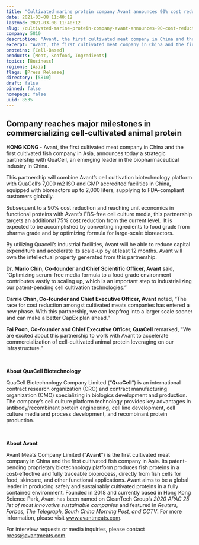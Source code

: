 ```yaml
---
title: "Cultivated marine protein company Avant announces 90% cost reduction, new strategic partnership to accelerate scale up"
date: 2021-03-08 11:40:12
lastmod: 2021-03-08 11:40:12
slug: /cultivated-marine-protein-company-avant-announces-90-cost-reduction-new-strategic
company: 5810
description: "Avant, the first cultivated meat company in China and the first cultivated fish company in Asia, announces today a strategic partnership with QuaCell, an emerging leader in the biopharmaceutical industry in China."
excerpt: "Avant, the first cultivated meat company in China and the first cultivated fish company in Asia, announces today a strategic partnership with QuaCell, an emerging leader in the biopharmaceutical industry in China."
proteins: [Cell-Based]
products: [Meat, Seafood, Ingredients]
topics: [Business]
regions: [Asia]
flags: [Press Release]
directory: [5810]
draft: false
pinned: false
homepage: false
uuid: 8535
---
```

<p><strong></strong></p>
<h2>Company reaches major milestones in commercializing cell-cultivated animal protein</h2>
<p><strong>HONG KONG -</strong> Avant, the first cultivated meat company in China and the first cultivated fish company in Asia, announces today a strategic partnership with QuaCell, an emerging leader in the biopharmaceutical industry in China.</p>
<p>This partnership will combine Avant’s cell cultivation biotechnology platform with QuaCell’s 7,000 m2 ISO and GMP accredited facilities in China, equipped with bioreactors up to 2,000 liters, supplying to FDA-compliant customers globally.</p>
<p>Subsequent to a 90% cost reduction and reaching unit economics in functional proteins with Avant’s FBS-free cell culture media, this partnership targets an additional 75% cost reduction from the current level.  It is expected to be accomplished by converting ingredients to food grade from pharma grade and by optimizing formula for large-scale bioreactors.</p>
<p>By utilizing Quacell’s industrial facilities, Avant will be able to reduce capital expenditure and accelerate its scale-up by at least 12 months. Avant will own the intellectual property generated from this partnership.</p>
<p><strong>Dr. Mario Chin</strong><strong>, Co-founder and Chief Scientific Officer, Avant</strong> said, “Optimizing serum-free media formula to a food grade environment contributes vastly to scaling up, which is an important step to industrializing our patent-pending cell cultivation technologies.”</p>
<p><strong>C</strong><strong>arrie Chan, Co-founder and Chief Executive Officer, Avant</strong> noted, “The race for cost reduction amongst cultivated meats companies has entered a new phase. With this partnership, we can leapfrog into a larger scale sooner and can make a better CapEx plan ahead.”</p>
<p><strong>Fai Poon, Co-founder and Chief Executive Officer, QuaCell </strong>remarked<strong>, "</strong>We are excited about this partnership to work with Avant to accelerate commercialization of cell-cultivated animal protein leveraging on our infrastructure.”</p>
<p>
 </p>
<p><strong>About QuaCell Biotechnology</strong></p>
<p>QuaCell Biotechnology Company Limited (“<strong>QuaCell</strong>”) is an international contract research organization (CRO) and contract manufacturing organization (CMO) specializing in biologics development and production. The company’s cell culture platform technology provides key advantages in antibody/recombinant protein engineering, cell line development, cell culture media and process development, and recombinant protein production. </p>
<p> </p>
<p><strong>About Avant </strong></p>
<p>Avant Meats Company Limited (“<strong>Avant</strong>”) is the first cultivated meat company in China and the first cultivated fish company in Asia. Its patent-pending proprietary biotechnology platform produces fish proteins in a cost-effective and fully traceable bioprocess, directly from fish cells for food, skincare, and other functional applications. Avant aims to be a global leader in producing safely and sustainably cultivated proteins in a fully contained environment. Founded in 2018 and currently based in Hong Kong Science Park, Avant has been named on CleanTech Group’s <em>2020 APAC 25 list of most innovative sustainable companies</em> and featured in <em>Reuters,</em> <em>Forbes, The Telegraph, South China Morning Post, and CCTV</em>. For more information, please visit <u><a href="http://www.avantmeats.com">www.avantmeats.com</a></u>. </p>
<p>For interview requests or media inquiries, please contact <u><a href="mailto:press@avantmeats.com">press@avantmeats.com</a></u>.  </p>
<p> </p>
